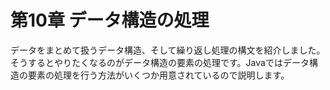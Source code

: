 # 第10章 データ構造の処理
データをまとめて扱うデータ構造、そして繰り返し処理の構文を紹介しました。そうするとやりたくなるのがデータ構造の要素の処理です。Javaではデータ構造の要素の処理を行う方法がいくつか用意されているので説明します。
